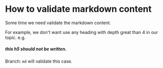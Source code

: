 # How to validate markdown content

Some time we need validate the markdown content.

For example, we don't want use any heading with depth great than 4 in our topic.
e.g.
##### this h5 should not be written.
Branch: `md` will validate this case.
